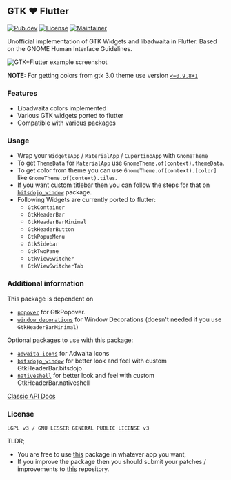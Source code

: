 ## GTK ❤️ Flutter

[![Pub.dev](https://img.shields.io/pub/v/gtk.svg)](https://pub.dev/packages/gtk)
[![License](https://img.shields.io/github/license/prateekmedia/gtk-flutter?color=indigo)](LICENSE)
[![Maintainer](https://img.shields.io/badge/Maintainer-prateekmedia-informational)](https://github.com/prateekmedia)

Unofficial implementation of GTK Widgets and libadwaita in Flutter. Based on the GNOME Human Interface Guidelines.

![GTK+Flutter example screenshot](https://user-images.githubusercontent.com/41370460/137439130-571c6d74-b3f5-4f01-8c11-3ea8de562dd3.jpg)

**NOTE:** For getting colors from gtk 3.0 theme use version [`<=0.9.8+1`](https://pub.dev/packages/gtk/versions/0.9.8+1)

### Features

- Libadwaita colors implemented
- Various GTK widgets ported to flutter
- Compatible with [various packages](#additional-information)

### Usage

- Wrap your `WidgetsApp` / `MaterialApp` / `CupertinoApp` with `GnomeTheme`
- To get `ThemeData` for `MaterialApp` use `GnomeTheme.of(context).themeData`.
- To get color from theme you can use `GnomeTheme.of(context).[color]` like `GnomeTheme.of(context).tiles`.
- If you want custom titlebar then you can follow the steps for that on [`bitsdojo_window`](https://pub.dev/packages/bitsdojo_window) package.
- Following Widgets are currently ported to flutter:
    - `GtkContainer`
    - `GtkHeaderBar`
    - `GtkHeaderBarMinimal`
    - `GtkHeaderButton`
    - `GtkPopupMenu`
    - `GtkSidebar`
    - `GtkTwoPane`
    - `GtkViewSwitcher`
    - `GtkViewSwitcherTab`


### Additional information

This package is dependent on 
- [`popover`](https://pub.dev/packages/popover) for GtkPopover.
- [`window_decorations`](https://pub.dev/packages/window_decorations) for Window Decorations (doesn't needed if you use `GtkHeaderBarMinimal`)

Optional packages to use with this package:
- [`adwaita_icons`](https://pub.dev/packages/adwaita_icons) for Adwaita Icons
- [`bitsdojo_window`](https://pub.dev/packages/bitsdojo_window) for better look and feel with custom GtkHeaderBar.bitsdojo
- [`nativeshell`](https://pub.dev/packages/nativeshell) for better look and feel with custom GtkHeaderBar.nativeshell

[Classic API Docs](https://pub.dev/documentation/gtk/latest/)

### License

`LGPL v3 / GNU LESSER GENERAL PUBLIC LICENSE v3`

TLDR;
- You are free to use [this](https://pub.dev/packages/gtk) package in whatever app you want,
- If you improve the package then you should submit your patches / improvements to [this](https://github.com/prateekmedia/gtk-flutter) repository.